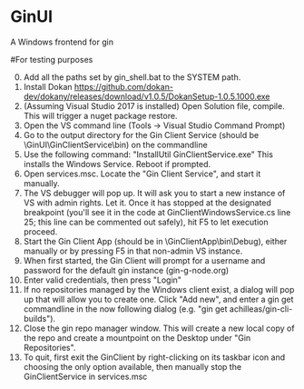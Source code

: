 # GinUI
A Windows frontend for gin


#For testing purposes

0. Add all the paths set by gin_shell.bat to the SYSTEM path.
1. Install Dokan https://github.com/dokan-dev/dokany/releases/download/v1.0.5/DokanSetup-1.0.5.1000.exe
2. (Assuming Visual Studio 2017 is installed) Open Solution file, compile. This will trigger a nuget package restore.
3. Open the VS command line (Tools -> Visual Studio Command Prompt)
4. Go to the output directory for the Gin Client Service (should be \GinUI\GinClientService\bin) on the commandline
5. Use the following command: "InstallUtil GinClientService.exe" This installs the Windows Service. Reboot if prompted.
6. Open services.msc. Locate the "Gin Client Service", and start it manually.
7. The VS debugger will pop up. It will ask you to start a new instance of VS with admin rights. Let it. Once it has stopped at the designated breakpoint (you'll see it in the code at GinClientWindowsService.cs line 25; this line can be commented out safely), hit F5 to let execution proceed.
8. Start the Gin Client App (should be in \GinClientApp\bin\Debug), either manually or by pressing F5 in that non-admin VS instance.
9. When first started, the Gin Client will prompt for a username and password for the default gin instance (gin-g-node.org)
10. Enter valid credentials, then press "Login"
11. If no repositories managed by the Windows client exist, a dialog will pop up that will allow you to create one. Click "Add new", and enter a gin get commandline in the now following dialog (e.g. "gin get achilleas/gin-cli-builds").
12. Close the gin repo manager window. This will create a new local copy of the repo and create a mountpoint on the Desktop under "Gin Repositories".
13. To quit, first exit the GinClient by right-clicking on its taskbar icon and choosing the only option available, then manually stop the GinClientService in services.msc
